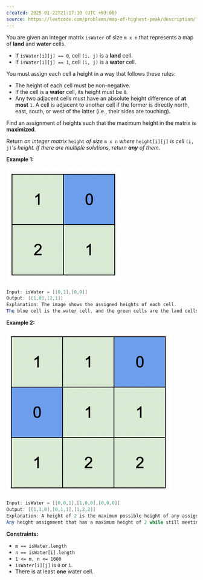 ```yaml
---
created: 2025-01-22T21:17:10 (UTC +03:00)
source: https://leetcode.com/problems/map-of-highest-peak/description/?envType=daily-question&envId=2025-01-22
---
```

You are given an integer matrix `isWater` of size `m x n` that represents a map of **land** and **water** cells.

-   If `isWater[i][j] == 0`, cell `(i, j)` is a **land** cell.
-   If `isWater[i][j] == 1`, cell `(i, j)` is a **water** cell.

You must assign each cell a height in a way that follows these rules:

-   The height of each cell must be non-negative.
-   If the cell is a **water** cell, its height must be `0`.
-   Any two adjacent cells must have an absolute height difference of **at most** `1`. A cell is adjacent to another cell if the former is directly north, east, south, or west of the latter (i.e., their sides are touching).

Find an assignment of heights such that the maximum height in the matrix is **maximized**.

Return _an integer matrix_ `height` _of size_ `m x n` _where_ `height[i][j]` _is cell_ `(i, j)`_'s height. If there are multiple solutions, return **any** of them_.


**Example 1:**

![img.png](img.png)

``` Java
Input: isWater = [[0,1],[0,0]]
Output: [[1,0],[2,1]]
Explanation: The image shows the assigned heights of each cell.
The blue cell is the water cell, and the green cells are the land cells.
```


**Example 2:**

![img_1.png](img_1.png)

``` Java
Input: isWater = [[0,0,1],[1,0,0],[0,0,0]]
Output: [[1,1,0],[0,1,1],[1,2,2]]
Explanation: A height of 2 is the maximum possible height of any assignment.
Any height assignment that has a maximum height of 2 while still meeting the rules will also be accepted.
```


**Constraints:**

-   `m == isWater.length`
-   `n == isWater[i].length`
-   `1 <= m, n <= 1000`
-   `isWater[i][j]` is `0` or `1`.
-   There is at least **one** water cell.
